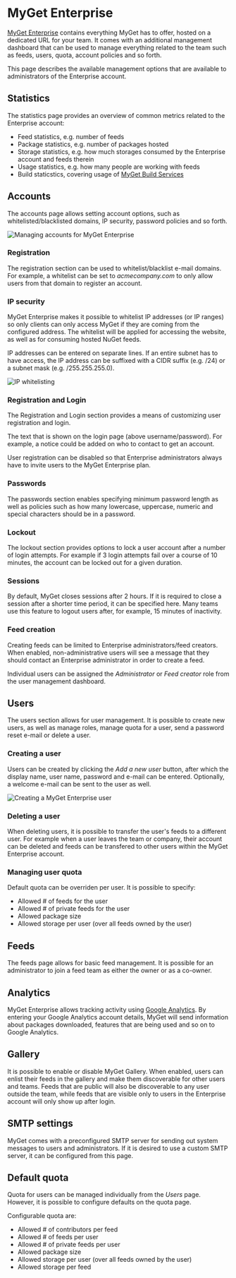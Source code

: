 # MyGet Enterprise

[MyGet Enterprise](http://www.myget.org/enterprise) contains everything MyGet has to offer, hosted on a dedicated URL for your team. It comes with an additional management dashboard that can be used to manage everything related to the team such as feeds, users, quota, account policies and so forth.

This page describes the available management options that are available to administrators of the Enterprise account.

## Statistics

The statistics page provides an overview of common metrics related to the Enterprise account:

* Feed statistics, e.g. number of feeds
* Package statistics, e.g. number of packages hosted
* Storage statistics, e.g. how much storages consumed by the Enterprise account and feeds therein
* Usage statistics, e.g. how many people are working with feeds
* Build staticstics, covering usage of [MyGet Build Services](Build-Services)

## Accounts

The accounts page allows setting account options, such as whitelisted/blacklisted domains, IP security, password policies and so forth.

![Managing accounts for MyGet Enterprise](Images/enterprise_account_management.png)

### Registration

The registration section can be used to whitelist/blacklist e-mail domains. For example, a whitelist can be set to _acmecompany.com_ to only allow users from that domain to register an account.

### IP security

MyGet Enterprise makes it possible to whitelist IP addresses (or IP ranges) so only clients can only access MyGet if they are coming from the configured address. The whitelist will be applied for accessing the website, as well as for consuming hosted NuGet feeds.

IP addresses can be entered on separate lines. If an entire subnet has to have access, the IP address can be suffixed with a CIDR suffix (e.g. /24) or a subnet mask (e.g. /255.255.255.0).

![IP whitelisting](Images\IP-security.png)

### Registration and Login

The Registration and Login section provides a means of customizing user registration and login.

The text that is shown on the login page (above username/password). For example, a notice could be added on who to contact to get an account.

User registration can be disabled so that Enterprise administrators always have to invite users to the MyGet Enterprise plan.

### Passwords

The passwords section enables specifying minimum password length as well as policies such as how many lowercase, uppercase, numeric and special characters should be in a password.

### Lockout

The lockout section provides options to lock a user account after a number of login attempts. For example if 3 login attempts fail over a course of 10 minutes, the account can be locked out for a given duration.

### Sessions

By default, MyGet closes sessions after 2 hours. If it is required to close a session after a shorter time period, it can be specified here. Many teams use this feature to logout users after, for example, 15 minutes of inactivity.

### Feed creation

Creating feeds can be limited to Enterprise administrators/feed creators. When enabled, non-administrative users will see a message that they should contact an Enterprise administrator in order to create a feed.

Individual users can be assigned the *Administrator* or *Feed creator* role from the user management dashboard.

## Users

The users section allows for user management. It is possible to create new users, as well as manage roles, manage quota for a user, send a password reset e-mail or delete a user.

### Creating a user

Users can be created by clicking the _Add a new user_ button, after which the display name, user name, password and e-mail can be entered. Optionally, a welcome e-mail can be sent to the user as well.

![Creating a MyGet Enterprise user](Images/add_user.png)

### Deleting a user

When deleting users, it is possible to transfer the user's feeds to a different user. For example when a user leaves the team or company, their account can be deleted and feeds can be transfered to other users within the MyGet Enterprise account.

### Managing user quota

Default quota can be overriden per user. It is possible to specify:

* Allowed # of feeds for the user
* Allowed # of private feeds for the user
* Allowed package size
* Allowed storage per user (over all feeds owned by the user)

## Feeds

The feeds page allows for basic feed management. It is possible for an administrator to join a feed team as either the owner or as a co-owner.

## Analytics

MyGet Enterprise allows tracking activity using [Google Analytics](http://www.google.com/analytics). By entering your Google Analytics account details, MyGet will send information about packages downloaded, features that are being used and so on to Google Analytics.

## Gallery

It is possible to enable or disable MyGet Gallery. When enabled, users can enlist their feeds in the gallery and make them discoverable for other users and teams. Feeds that are public will also be discoverable to any user outside the team, while feeds that are visible only to users in the Enterprise account will only show up after login.

## SMTP settings

MyGet comes with a preconfigured SMTP server for sending out system messages to users and administrators. If it is desired to use a custom SMTP server, it can be configured from this page.

## Default quota

Quota for users can be managed individually from the _Users_ page. However, it is possible to configure defaults on the quota page.

Configurable quota are:

* Allowed # of contributors per feed
* Allowed # of feeds per user
* Allowed # of private feeds per user
* Allowed package size
* Allowed storage per user (over all feeds owned by the user)
* Allowed storage per feed
